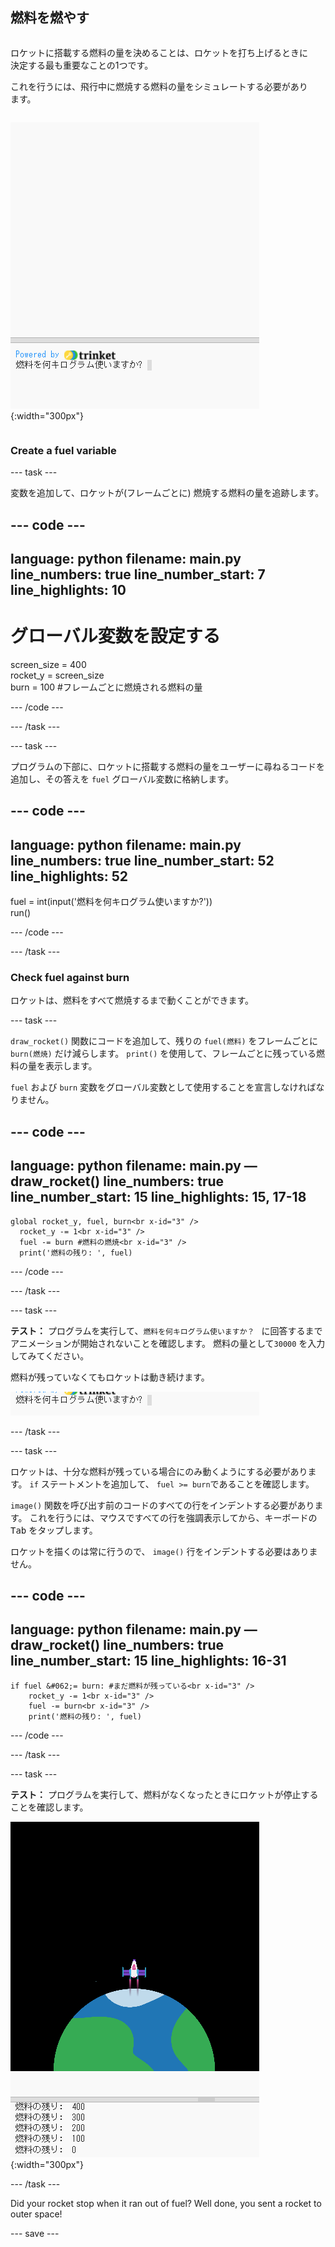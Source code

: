## 燃料を燃やす

<div style="display: flex; flex-wrap: wrap">
<div style="flex-basis: 200px; flex-grow: 1; margin-right: 15px;">

ロケットに搭載する燃料の量を決めることは、ロケットを打ち上げるときに決定する最も重要なことの1つです。 

これを行うには、飛行中に燃焼する燃料の量をシミュレートする必要があります。
</div>

![出力領域に必要な燃料の量を尋ねる質問があるプログラム](images/burn_question_full.png){:width="300px"}

</div>

### Create a fuel variable

--- task ---

変数を追加して、ロケットが(フレームごとに) 燃焼する燃料の量を追跡します。

--- code ---
---
language: python filename: main.py line_numbers: true line_number_start: 7
line_highlights: 10
---

# グローバル変数を設定する
screen_size = 400   
rocket_y = screen_size  
burn = 100 #フレームごとに燃焼される燃料の量

--- /code ---

--- /task ---


--- task ---

プログラムの下部に、ロケットに搭載する燃料の量をユーザーに尋ねるコードを追加し、その答えを `fuel` グローバル変数に格納します。

--- code ---
---
language: python filename: main.py line_numbers: true line_number_start: 52
line_highlights: 52
---

fuel = int(input('燃料を何キログラム使いますか?'))   
run()

--- /code ---

--- /task ---

### Check fuel against burn

ロケットは、燃料をすべて燃焼するまで動くことができます。

--- task ---

`draw_rocket()` 関数にコードを追加して、残りの `fuel(燃料)` をフレームごとに `burn(燃焼)` だけ減らします。 `print()` を使用して、フレームごとに残っている燃料の量を表示します。

`fuel` および `burn` 変数をグローバル変数として使用することを宣言しなければなりません。

--- code ---
---
language: python filename: main.py — draw_rocket() line_numbers: true line_number_start: 15
line_highlights: 15, 17-18
---

    global rocket_y, fuel, burn<br x-id="3" />
      rocket_y -= 1<br x-id="3" />
      fuel -= burn #燃料の燃焼<br x-id="3" />
      print('燃料の残り: ', fuel)

--- /code ---

--- /task ---

--- task ---

**テスト：** プログラムを実行して、`燃料を何キログラム使いますか？ ` に回答するまでアニメーションが開始されないことを確認します。 燃料の量として`30000` を入力してみてください。

燃料が残っていなくてもロケットは動き続けます。

![出力領域で必要な燃料の量を尋ねる質問を含むプログラム。](images/burn_question.png)

--- /task ---

--- task ---

ロケットは、十分な燃料が残っている場合にのみ動くようにする必要があります。 `if` ステートメントを追加して、 `fuel >= burn`であることを確認します。

`image()` 関数を呼び出す前のコードのすべての行をインデントする必要があります。 これを行うには、マウスですべての行を強調表示してから、キーボードの <kbd>Tab</kbd> をタップします。

ロケットを描くのは常に行うので、 `image()` 行をインデントする必要はありません。

--- code ---
---
language: python filename: main.py — draw_rocket() line_numbers: true line_number_start: 15
line_highlights: 16-31
---

    if fuel &#062;= burn: #まだ燃料が残っている<br x-id="3" />
        rocket_y -= 1<br x-id="3" />
        fuel -= burn<br x-id="3" />
        print('燃料の残り: ', fuel)

--- /code ---

--- /task ---

--- task ---

**テスト：** プログラムを実行して、燃料がなくなったときにロケットが停止することを確認します。

![画面中央にロケットがあり、「燃料の残り：0」という文章が表示された画像。](images/burn_empty.png){:width="300px"}

--- /task ---

Did your rocket stop when it ran out of fuel? Well done, you sent a rocket to outer space!

--- save ---

